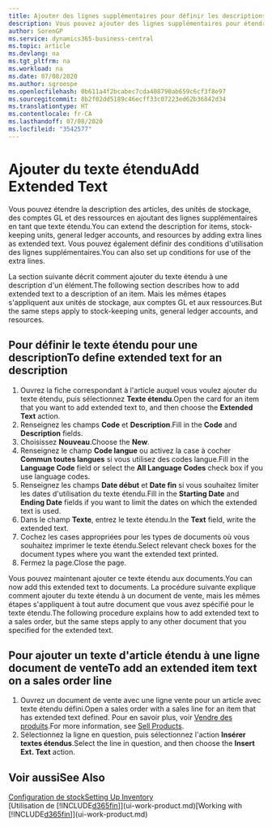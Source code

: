 ```yaml
---
title: Ajouter des lignes supplémentaires pour définir les descriptions étendues
description: Vous pouvez ajouter des lignes supplémentaires pour étendre le texte standard qui décrit un article, un compte du grand livre et d'autres données.
author: SorenGP
ms.service: dynamics365-business-central
ms.topic: article
ms.devlang: na
ms.tgt_pltfrm: na
ms.workload: na
ms.date: 07/08/2020
ms.author: sgroespe
ms.openlocfilehash: 0b611a4f2bcabec7cda408790ab659c6cf3f8e97
ms.sourcegitcommit: 8b2f02dd5189c46ecff33c07223ed62b36842d34
ms.translationtype: HT
ms.contentlocale: fr-CA
ms.lasthandoff: 07/08/2020
ms.locfileid: "3542577"
---
```

# <a name="add-extended-text"></a><span data-ttu-id="95726-103">Ajouter du texte étendu</span><span class="sxs-lookup"><span data-stu-id="95726-103">Add Extended Text</span></span>

<span data-ttu-id="95726-104">Vous pouvez étendre la description des articles, des unités de stockage, des comptes GL et des ressources en ajoutant des lignes supplémentaires en tant que texte étendu.</span><span class="sxs-lookup"><span data-stu-id="95726-104">You can extend the description for items, stock-keeping units, general ledger accounts, and resources by adding extra lines as extended text.</span></span> <span data-ttu-id="95726-105">Vous pouvez également définir des conditions d'utilisation des lignes supplémentaires.</span><span class="sxs-lookup"><span data-stu-id="95726-105">You can also set up conditions for use of the extra lines.</span></span>  

<span data-ttu-id="95726-106">La section suivante décrit comment ajouter du texte étendu à une description d'un élément.</span><span class="sxs-lookup"><span data-stu-id="95726-106">The following section describes how to add extended text to a description of an item.</span></span> <span data-ttu-id="95726-107">Mais les mêmes étapes s'appliquent aux unités de stockage, aux comptes GL et aux ressources.</span><span class="sxs-lookup"><span data-stu-id="95726-107">But the same steps apply to stock-keeping units, general ledger accounts, and resources.</span></span>  

## <a name="to-define-extended-text-for-an-description"></a><span data-ttu-id="95726-108">Pour définir le texte étendu pour une description</span><span class="sxs-lookup"><span data-stu-id="95726-108">To define extended text for an description</span></span>

1. <span data-ttu-id="95726-109">Ouvrez la fiche correspondant à l'article auquel vous voulez ajouter du texte étendu, puis sélectionnez **Texte étendu**.</span><span class="sxs-lookup"><span data-stu-id="95726-109">Open the card for an item that you want to add extended text to, and then choose the **Extended Text** action.</span></span>
2. <span data-ttu-id="95726-110">Renseignez les champs **Code** et **Description**.</span><span class="sxs-lookup"><span data-stu-id="95726-110">Fill in the **Code** and **Description** fields.</span></span>
3. <span data-ttu-id="95726-111">Choisissez **Nouveau**.</span><span class="sxs-lookup"><span data-stu-id="95726-111">Choose the **New**.</span></span>
4. <span data-ttu-id="95726-112">Renseignez le champ **Code langue** ou activez la case à cocher **Commun toutes langues** si vous utilisez des codes langue.</span><span class="sxs-lookup"><span data-stu-id="95726-112">Fill in the **Language Code** field or select the **All Language Codes** check box if you use language codes.</span></span>
5. <span data-ttu-id="95726-113">Renseignez les champs **Date début** et **Date fin** si vous souhaitez limiter les dates d'utilisation du texte étendu.</span><span class="sxs-lookup"><span data-stu-id="95726-113">Fill in the **Starting Date** and **Ending Date** fields if you want to limit the dates on which the extended text is used.</span></span>
6. <span data-ttu-id="95726-114">Dans le champ **Texte**, entrez le texte étendu.</span><span class="sxs-lookup"><span data-stu-id="95726-114">In the **Text** field, write the extended text.</span></span>
7. <span data-ttu-id="95726-115">Cochez les cases appropriées pour les types de documents où vous souhaitez imprimer le texte étendu.</span><span class="sxs-lookup"><span data-stu-id="95726-115">Select relevant check boxes for the document types where you want the extended text printed.</span></span>
8. <span data-ttu-id="95726-116">Fermez la page.</span><span class="sxs-lookup"><span data-stu-id="95726-116">Close the page.</span></span>

<span data-ttu-id="95726-117">Vous pouvez maintenant ajouter ce texte étendu aux documents.</span><span class="sxs-lookup"><span data-stu-id="95726-117">You can now add this extended text to documents.</span></span> <span data-ttu-id="95726-118">La procédure suivante explique comment ajouter du texte étendu à un document de vente, mais les mêmes étapes s'appliquent à tout autre document que vous avez spécifié pour le texte étendu.</span><span class="sxs-lookup"><span data-stu-id="95726-118">The following procedure explains how to add extended text to a sales order, but the same steps apply to any other document that you specified for the extended text.</span></span>  

## <a name="to-add-an-extended-item-text-on-a-sales-order-line"></a><span data-ttu-id="95726-119">Pour ajouter un texte d'article étendu à une ligne document de vente</span><span class="sxs-lookup"><span data-stu-id="95726-119">To add an extended item text on a sales order line</span></span>

1. <span data-ttu-id="95726-120">Ouvrez un document de vente avec une ligne vente pour un article avec texte étendu défini.</span><span class="sxs-lookup"><span data-stu-id="95726-120">Open a sales order with a sales line for an item that has extended text defined.</span></span> <span data-ttu-id="95726-121">Pour en savoir plus, voir [Vendre des produits](sales-how-sell-products.md).</span><span class="sxs-lookup"><span data-stu-id="95726-121">For more information, see [Sell Products](sales-how-sell-products.md).</span></span>
2. <span data-ttu-id="95726-122">Sélectionnez la ligne en question, puis sélectionnez l'action **Insérer textes étendus**.</span><span class="sxs-lookup"><span data-stu-id="95726-122">Select the line in question, and then choose the **Insert Ext. Text** action.</span></span>

## <a name="see-also"></a><span data-ttu-id="95726-123">Voir aussi</span><span class="sxs-lookup"><span data-stu-id="95726-123">See Also</span></span>

[<span data-ttu-id="95726-124">Configuration de stock</span><span class="sxs-lookup"><span data-stu-id="95726-124">Setting Up Inventory</span></span>](inventory-setup-inventory.md)  
<span data-ttu-id="95726-125">[Utilisation de [!INCLUDE[d365fin](includes/d365fin_md.md)]](ui-work-product.md)</span><span class="sxs-lookup"><span data-stu-id="95726-125">[Working with [!INCLUDE[d365fin](includes/d365fin_md.md)]](ui-work-product.md)</span></span>

